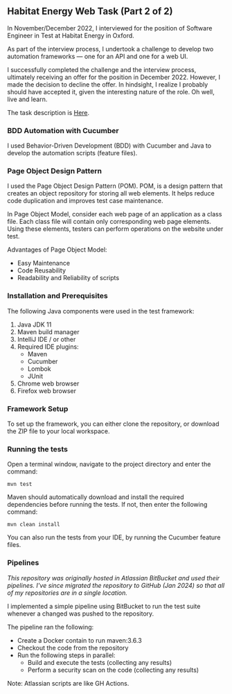 ## Habitat Energy Web Task (Part 2 of 2)

In November/December 2022, I interviewed for the position of Software Engineer in Test at Habitat Energy in Oxford.

As part of the interview process, I undertook a challenge to develop two automation frameworks — one for an API and one for a web UI.

I successfully completed the challenge and the interview process, ultimately receiving an offer for the position in December 2022. However, I made the decision to decline the offer. In hindsight, I realize I probably should have accepted it, given the interesting nature of the role. Oh well, live and learn.

The task description is [Here](TECHNICAL-TASK.md).

### BDD Automation with Cucumber

I used Behavior-Driven Development (BDD) with Cucumber and Java to develop the automation scripts (feature files).

### Page Object Design Pattern

I used the Page Object Design Pattern (POM). POM, is a design pattern that creates an object repository for storing all
web elements. It helps reduce code duplication and improves test case maintenance.

In Page Object Model, consider each web page of an application as a class file. Each class file will contain only
corresponding web page elements. Using these elements, testers can perform operations on the website under test.

Advantages of Page Object Model:

- Easy Maintenance
- Code Reusability
- Readability and Reliability of scripts

### Installation and Prerequisites

The following Java components were used in the test framework:

1. Java JDK 11
2. Maven build manager
3. IntelliJ IDE / or other
4. Required IDE plugins:
    - Maven
    - Cucumber
    - Lombok
    - JUnit
5. Chrome web browser
6. Firefox web browser

### Framework Setup

To set up the framework, you can either clone the repository, or download the ZIP file to your local workspace.

### Running the tests

Open a terminal window, navigate to the project directory and enter the command:

~~~
mvn test
~~~

Maven should automatically download and install the required dependencies before running the tests. If not, then enter the following command:

~~~
mvn clean install
~~~

You can also run the tests from your IDE, by running the Cucumber feature files.

### Pipelines

_This repository was originally hosted in Atlassian BitBucket and used their pipelines. I've since migrated
the repository to GitHub (Jan 2024) so that all of my repositories are in a single location._

I implemented a simple pipeline using BitBucket to run the test suite whenever a changed was pushed to the repository.

The pipeline ran the following:

- Create a Docker contain to run maven:3.6.3 
- Checkout the code from the repository
- Run the following steps in parallel:
  - Build and execute the tests (collecting any results)
  - Perform a security scan on the code (collecting any results)

Note: Atlassian scripts are like GH Actions.
